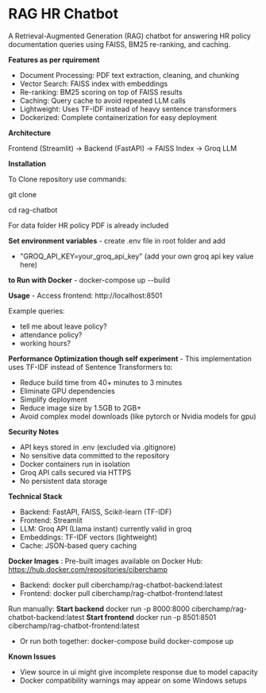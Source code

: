 # RAG HR Chatbot
A Retrieval-Augmented Generation (RAG) chatbot for answering HR policy documentation queries using FAISS, BM25 re-ranking, and caching.

**Features as per rquirement**
- Document Processing: PDF text extraction, cleaning, and chunking
- Vector Search: FAISS index with embeddings
- Re-ranking: BM25 scoring on top of FAISS results
- Caching: Query cache to avoid repeated LLM calls
- Lightweight: Uses TF-IDF instead of heavy sentence transformers
- Dockerized: Complete containerization for easy deployment

**Architecture** 

Frontend (Streamlit) → Backend (FastAPI) → FAISS Index → Groq LLM

**Installation**

To Clone repository use commands:

git clone <your-repo-url>

cd rag-chatbot

For data folder HR policy PDF is already included

**Set environment variables** - 
create .env file in root folder and add
- "GROQ_API_KEY=your_groq_api_key" (add your own groq api key value here) 

**to Run with Docker**  - 
docker-compose up --build

**Usage** - 
Access frontend: http://localhost:8501

Example queries:
- tell me about leave policy?
- attendance policy?
- working hours?

**Performance Optimization though self experiment** - 
This implementation uses TF-IDF instead of Sentence Transformers to:
- Reduce build time from 40+ minutes to 3 minutes
- Eliminate GPU dependencies
- Simplify deployment
- Reduce image size by 1.5GB to 2GB+
- Avoid complex model downloads (like pytorch or Nvidia models for gpu)

**Security Notes**
- API keys stored in .env (excluded via .gitignore)
- No sensitive data committed to the repository
- Docker containers run in isolation
- Groq API calls secured via HTTPS
- No persistent data storage

**Technical Stack**
- Backend: FastAPI, FAISS, Scikit-learn (TF-IDF)
- Frontend: Streamlit
- LLM: Groq API (Llama instant) currently valid in groq
- Embeddings: TF-IDF vectors (lightweight)
- Cache: JSON-based query caching

**Docker Images** :
Pre-built images available on Docker Hub: https://hub.docker.com/repositories/ciberchamp
- Backend:
 docker pull ciberchamp/rag-chatbot-backend:latest
- Frontend:
 docker pull ciberchamp/rag-chatbot-frontend:latest

Run manually:
**Start backend**
docker run -p 8000:8000 ciberchamp/rag-chatbot-backend:latest
**Start frontend**
docker run -p 8501:8501 ciberchamp/rag-chatbot-frontend:latest
- Or run both together: docker-compose build
docker-compose up

**Known Issues**
- View source in ui might give incomplete response due to model capacity
- Docker compatibility warnings may appear on some Windows setups
